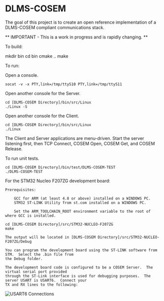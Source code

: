 # DLMS-COSEM

The goal of this project is to create an open reference implementation of a DLMS-COSEM compliant communications stack. 

** IMPORTANT - This is a work in progress and is rapidly changing. ** 

To build:

mkdir bin
cd bin
cmake ..
make

To run:

Open a console.

	socat -v -x PTY,link=/tmp/ttyS10 PTY,link=/tmp/ttyS11

Open another console for the Server.

	cd [DLMS-COSEM Directory]/bin/src/Linux
	./Linux -S

Open another console for the Client.

	cd [DLMS-COSEM Directory]/bin/src/Linux
	./Linux

The Client and Server applications are menu-driven.  Start the server listening first, then TCP Connect, COSEM Open, COSEM Get, and COSEM Release.

To run unit tests.

	cd [DLMS-COSEM Directory]/bin/test/DLMS-COSEM-TEST
	./DLMS-COSEM-TEST

For the STM32 Nucleo F207ZG development board:

	Prerequisites:
	
		GCC for ARM (at least 4.8 or above) installed on a WINDOWS PC.
		STM32 ST-LINK Utility from st.com installed on a WINDOWS PC.

		Set the ARM_TOOLCHAIN_ROOT environment variable to the root of where GCC is installed.

	cd [DLMS-COSEM Directory]/src/STM32-NUCLEO-F207ZG
	make

	The output will be located in [DLMS-COSEM Directory]/src/STM32-NUCLEO-F207ZG/Debug

	You can program the development board using the ST-LINK software from STM.  Select the .bin file from 
	the Debug folder.

	The development board code is configured to be a COSEM Server.  The virtual serial port provided
	through the ST-Link interface is used for debugging purposes.  The server USART is USART6.  Connect your
	TX and RX lines to the following:
	
![USART6 Connections](https://cloud.githubusercontent.com/assets/20430436/21267710/5828c7d8-c360-11e6-94ea-61a6eb41e582.PNG)
	

